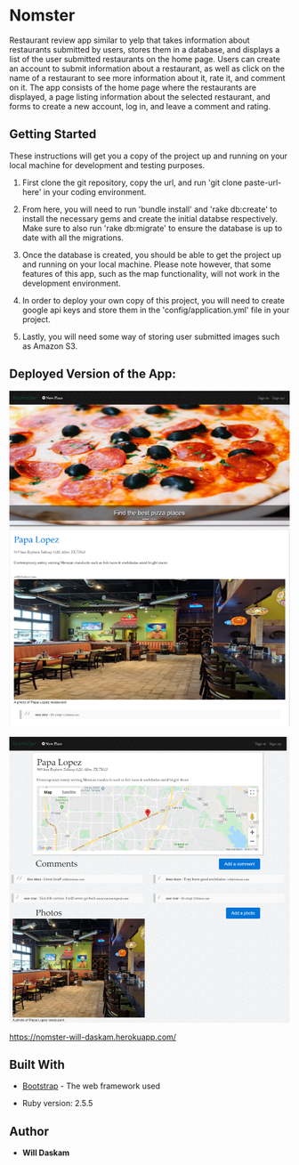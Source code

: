 # Nomster

Restaurant review app similar to yelp that takes information about restaurants submitted by users, stores them in a database, and displays a list of the user submitted restaurants on the home page. Users can create an account to submit information about a restaurant, as well as click on the name of a restaurant to see more information about it, rate it, and comment on it. The app consists of the home page where the restaurants are displayed, a page listing information about the selected restaurant, and forms to create a new account, log in, and leave a comment and rating.

## Getting Started

These instructions will get you a copy of the project up and running on your local machine for development and testing purposes.

1. First clone the git repository, copy the url, and run 'git clone paste-url-here' in your coding environment. 

2. From here, you will need to run 'bundle install' and 'rake db:create' to install the necessary gems and create the initial databse respectively. Make sure to also run 'rake db:migrate' to ensure the database is up to date with all the migrations. 

3. Once the database is created, you should be able to get the project up and running on your local machine. Please note however, that some features of this app, such as the map functionality, will not work in the development environment.

4. In order to deploy your own copy of this project, you will need to create google api keys and store them in the 'config/application.yml' file in your project.

5. Lastly, you will need some way of storing user submitted images such as Amazon S3.

## Deployed Version of the App:

![Nomster](app/assets/images/nomsterphoto1.png)

![Nomsterplacepage](app/assets/images/nomsterphoto2.png)

https://nomster-will-daskam.herokuapp.com/

## Built With

* [Bootstrap](https://getbootstrap.com/) - The web framework used

* Ruby version: 2.5.5


## Author

* **Will Daskam** 
